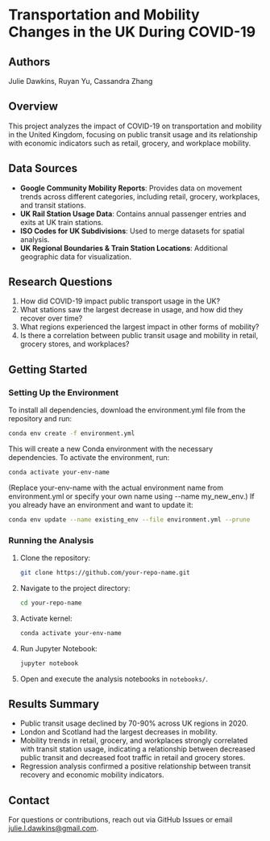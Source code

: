 # Transportation and Mobility Changes in the UK During COVID-19

## Authors
Julie Dawkins, Ruyan Yu, Cassandra Zhang

## Overview
This project analyzes the impact of COVID-19 on transportation and mobility in the United Kingdom, focusing on public transit usage and its relationship with economic indicators such as retail, grocery, and workplace mobility.

## Data Sources
- **Google Community Mobility Reports**: Provides data on movement trends across different categories, including retail, grocery, workplaces, and transit stations.
- **UK Rail Station Usage Data**: Contains annual passenger entries and exits at UK train stations.
- **ISO Codes for UK Subdivisions**: Used to merge datasets for spatial analysis.
- **UK Regional Boundaries & Train Station Locations**: Additional geographic data for visualization.

## Research Questions
1. How did COVID-19 impact public transport usage in the UK?
2. What stations saw the largest decrease in usage, and how did they recover over time?
3. What regions experienced the largest impact in other forms of mobility?
4. Is there a correlation between public transit usage and mobility in retail, grocery stores, and workplaces?

## Getting Started
### Setting Up the Environment
To install all dependencies, download the environment.yml file from the repository and run:
```bash
conda env create -f environment.yml
```
This will create a new Conda environment with the necessary dependencies.
To activate the environment, run:
```bash
conda activate your-env-name
```
(Replace your-env-name with the actual environment name from environment.yml or specify your own name using --name my_new_env.)
If you already have an environment and want to update it:
```bash
conda env update --name existing_env --file environment.yml --prune
```

### Running the Analysis
1. Clone the repository:
   ```bash
   git clone https://github.com/your-repo-name.git
   ```
2. Navigate to the project directory:
   ```bash
   cd your-repo-name
   ```
3. Activate kernel:
   ```bash
   conda activate your-env-name
   ```
4. Run Jupyter Notebook:
   ```bash
   jupyter notebook
   ```
5. Open and execute the analysis notebooks in `notebooks/`.

## Results Summary
- Public transit usage declined by 70-90% across UK regions in 2020.
- London and Scotland had the largest decreases in mobility.
- Mobility trends in retail, grocery, and workplaces strongly correlated with transit station usage, indicating a relationship between decreased public transit and decreased foot traffic in retail and grocery stores.
- Regression analysis confirmed a positive relationship between transit recovery and economic mobility indicators.


## Contact
For questions or contributions, reach out via GitHub Issues or email julie.l.dawkins@gmail.com.

